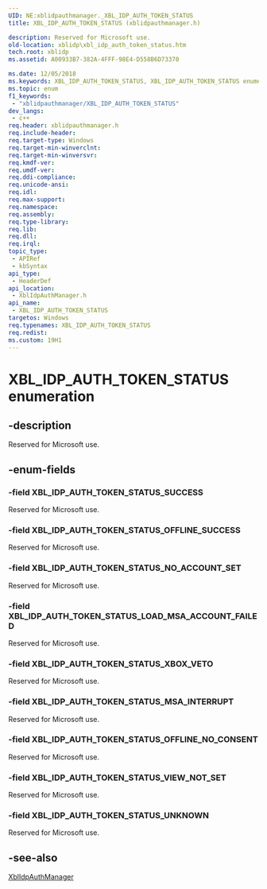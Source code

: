 ```yaml
---
UID: NE:xblidpauthmanager._XBL_IDP_AUTH_TOKEN_STATUS
title: XBL_IDP_AUTH_TOKEN_STATUS (xblidpauthmanager.h)

description: Reserved for Microsoft use.
old-location: xblidp\xbl_idp_auth_token_status.htm
tech.root: xblidp
ms.assetid: A00933B7-382A-4FFF-98E4-D558B6D73370

ms.date: 12/05/2018
ms.keywords: XBL_IDP_AUTH_TOKEN_STATUS, XBL_IDP_AUTH_TOKEN_STATUS enumeration, XBL_IDP_AUTH_TOKEN_STATUS_LOAD_MSA_ACCOUNT_FAILED, XBL_IDP_AUTH_TOKEN_STATUS_MSA_INTERRUPT, XBL_IDP_AUTH_TOKEN_STATUS_NO_ACCOUNT_SET, XBL_IDP_AUTH_TOKEN_STATUS_OFFLINE_NO_CONSENT, XBL_IDP_AUTH_TOKEN_STATUS_OFFLINE_SUCCESS, XBL_IDP_AUTH_TOKEN_STATUS_SUCCESS, XBL_IDP_AUTH_TOKEN_STATUS_UNKNOWN, XBL_IDP_AUTH_TOKEN_STATUS_VIEW_NOT_SET, XBL_IDP_AUTH_TOKEN_STATUS_XBOX_VETO, xblidp.xbl_idp_auth_token_status, xblidpauthmanager/XBL_IDP_AUTH_TOKEN_STATUS, xblidpauthmanager/XBL_IDP_AUTH_TOKEN_STATUS_LOAD_MSA_ACCOUNT_FAILED, xblidpauthmanager/XBL_IDP_AUTH_TOKEN_STATUS_MSA_INTERRUPT, xblidpauthmanager/XBL_IDP_AUTH_TOKEN_STATUS_NO_ACCOUNT_SET, xblidpauthmanager/XBL_IDP_AUTH_TOKEN_STATUS_OFFLINE_NO_CONSENT, xblidpauthmanager/XBL_IDP_AUTH_TOKEN_STATUS_OFFLINE_SUCCESS, xblidpauthmanager/XBL_IDP_AUTH_TOKEN_STATUS_SUCCESS, xblidpauthmanager/XBL_IDP_AUTH_TOKEN_STATUS_UNKNOWN, xblidpauthmanager/XBL_IDP_AUTH_TOKEN_STATUS_VIEW_NOT_SET, xblidpauthmanager/XBL_IDP_AUTH_TOKEN_STATUS_XBOX_VETO
ms.topic: enum
f1_keywords: 
 - "xblidpauthmanager/XBL_IDP_AUTH_TOKEN_STATUS"
dev_langs:
 - c++
req.header: xblidpauthmanager.h
req.include-header: 
req.target-type: Windows
req.target-min-winverclnt: 
req.target-min-winversvr: 
req.kmdf-ver: 
req.umdf-ver: 
req.ddi-compliance: 
req.unicode-ansi: 
req.idl: 
req.max-support: 
req.namespace: 
req.assembly: 
req.type-library: 
req.lib: 
req.dll: 
req.irql: 
topic_type:
 - APIRef
 - kbSyntax
api_type:
 - HeaderDef
api_location:
 - XblIdpAuthManager.h
api_name:
 - XBL_IDP_AUTH_TOKEN_STATUS
targetos: Windows
req.typenames: XBL_IDP_AUTH_TOKEN_STATUS
req.redist: 
ms.custom: 19H1
---
```


# XBL_IDP_AUTH_TOKEN_STATUS enumeration


## -description


Reserved for Microsoft use.


## -enum-fields




### -field XBL_IDP_AUTH_TOKEN_STATUS_SUCCESS

Reserved for Microsoft use.


### -field XBL_IDP_AUTH_TOKEN_STATUS_OFFLINE_SUCCESS

Reserved for Microsoft use.


### -field XBL_IDP_AUTH_TOKEN_STATUS_NO_ACCOUNT_SET

Reserved for Microsoft use.


### -field XBL_IDP_AUTH_TOKEN_STATUS_LOAD_MSA_ACCOUNT_FAILED

Reserved for Microsoft use.


### -field XBL_IDP_AUTH_TOKEN_STATUS_XBOX_VETO

Reserved for Microsoft use.


### -field XBL_IDP_AUTH_TOKEN_STATUS_MSA_INTERRUPT

Reserved for Microsoft use.


### -field XBL_IDP_AUTH_TOKEN_STATUS_OFFLINE_NO_CONSENT

Reserved for Microsoft use.


### -field XBL_IDP_AUTH_TOKEN_STATUS_VIEW_NOT_SET

Reserved for Microsoft use.


### -field XBL_IDP_AUTH_TOKEN_STATUS_UNKNOWN

Reserved for Microsoft use.


## -see-also




<a href="https://docs.microsoft.com/previous-versions/windows/desktop/xblidp/xblidpauthmanager-portal">XblIdpAuthManager</a>
 

 

